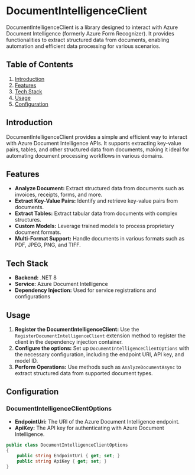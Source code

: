 # DocumentIntelligenceClient

DocumentIntelligenceClient is a library designed to interact with Azure Document Intelligence (formerly Azure Form Recognizer). It provides functionalities to extract structured data from documents, enabling automation and efficient data processing for various scenarios.

## Table of Contents

1. [Introduction](#introduction)
2. [Features](#features)
3. [Tech Stack](#tech-stack)
4. [Usage](#usage)
5. [Configuration](#configuration)

## Introduction

DocumentIntelligenceClient provides a simple and efficient way to interact with Azure Document Intelligence APIs. It supports extracting key-value pairs, tables, and other structured data from documents, making it ideal for automating document processing workflows in various domains.

## Features

- **Analyze Document:** Extract structured data from documents such as invoices, receipts, forms, and more.
- **Extract Key-Value Pairs:** Identify and retrieve key-value pairs from documents.
- **Extract Tables:** Extract tabular data from documents with complex structures.
- **Custom Models:** Leverage trained models to process proprietary document formats.
- **Multi-Format Support:** Handle documents in various formats such as PDF, JPEG, PNG, and TIFF.

## Tech Stack

- **Backend:** .NET 8
- **Service:** Azure Document Intelligence
- **Dependency Injection:** Used for service registrations and configurations

## Usage

1. **Register the DocumentIntelligenceClient:** Use the `RegisterDocumentIntelligenceClient` extension method to register the client in the dependency injection container.
2. **Configure the options:** Set up `DocumentIntelligenceClientOptions` with the necessary configuration, including the endpoint URI, API key, and model ID.
3. **Perform Operations:** Use methods such as `AnalyzeDocumentAsync` to extract structured data from supported document types.

## Configuration

### DocumentIntelligenceClientOptions

- **EndpointUri:** The URI of the Azure Document Intelligence endpoint.
- **ApiKey:** The API key for authenticating with Azure Document Intelligence.

```csharp
public class DocumentIntelligenceClientOptions
{
    public string EndpointUri { get; set; }
    public string ApiKey { get; set; }
}
```